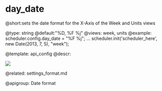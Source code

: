 day_date
=============
@short:sets the date format for the X-Axis of the Week and Units views
	

@type: string
@default:"%D, %F %j"
@views: week, units
@example:
scheduler.config.day_date = "%F %j";
...
scheduler.init('scheduler_here', new Date(2013, 7, 5), "week");

@template:	api_config
@descr:

<img src="api/weekView_properties.png"/>

@related:
	settings_format.md

@apigroup: Date format
